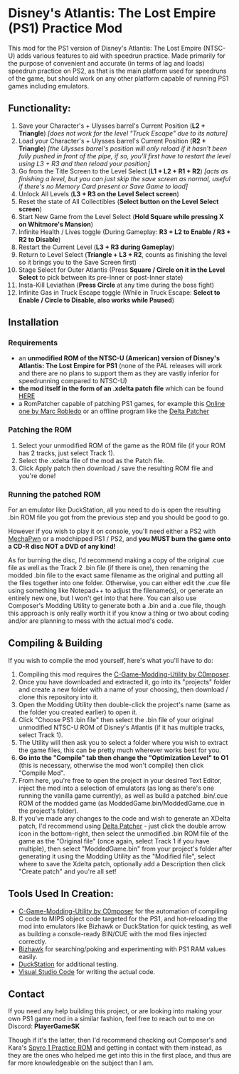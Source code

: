 
# Disney's Atlantis: The Lost Empire (PS1) Practice Mod
This mod for the PS1 version of Disney's Atlantis: The Lost Empire (NTSC-U) adds various features to aid with speedrun practice. 
Made primarily for the purpose of convenient and accurate (in terms of lag and loads) speedrun practice on PS2, as that is the main platform used for speedruns of the game, but should work on any other platform capable of running PS1 games including emulators.

## Functionality:
1. Save your Character's + Ulysses barrel's Current Position (**L2 + Triangle**) *[does not work for the level "Truck Escape" due to its nature]*
2. Load your Character's + Ulysses barrel's Current Position (**R2 + Triangle**) *[the Ulysses barrel's position will only reload if it hasn't been fully pushed in front of the pipe, if so, you'll first have to restart the level using L3 + R3 and then reload your position]*
3. Go from the Title Screen to the Level Select (**L1 + L2 + R1 + R2**) *[acts as finishing a level, but you can just skip the save screen as normal, useful if there's no Memory Card present or Save Game to load]*
4. Unlock All Levels (**L3 + R3 on the Level Select screen**)
5. Reset the state of All Collectibles (**Select button on the Level Select screen**)
6. Start New Game from the Level Select (**Hold Square while pressing X on Whitmore's Mansion**)
7. Infinite Health / Lives toggle (During Gameplay: **R3 + L2 to Enable / R3 + R2 to Disable**)
8. Restart the Current Level (**L3 + R3 during Gameplay**)
9. Return to Level Select (**Triangle + L3 + R2**, counts as finishing the level so it brings you to the Save Screen first)
10. Stage Select for Outer Atlantis (Press **Square / Circle on it in the Level Select** to pick between its pre-Inner or post-Inner state)
11. Insta-Kill Leviathan (**Press Circle** at any time during the boss fight)
12. Infinite Gas in Truck Escape toggle (While in Truck Escape: **Select to Enable / Circle to Disable, also works while Paused**)

## Installation
### Requirements
- an **unmodified ROM of the NTSC-U (American) version of Disney's Atlantis: The Lost Empire for PS1** (none of the PAL releases will work and there are no plans to support them as they are vastly inferior for speedrunning compared to NTSC-U)
- **the mod itself in the form of an .xdelta patch file** which can be found [HERE](https://github.com/PlayerGameSK/DisneyAtlantis-PS1-PracticeMod/releases)
- a RomPatcher capable of patching PS1 games, for example this [Online one by Marc Robledo](https://www.marcrobledo.com/RomPatcher.js) or an offline program like the [Delta Patcher](https://www.romhacking.net/utilities/704)

### Patching the ROM
1. Select your unmodified ROM of the game as the ROM file (if your ROM has 2 tracks, just select Track 1).
2. Select the .xdelta file of the mod as the Patch file.
3. Click Apply patch then download / save the resulting ROM file and you're done!

### Running the patched ROM
For an emulator like DuckStation, all you need to do is open the resulting .bin ROM file you got from the previous step and you should be good to go. 

However if you wish to play it on console, you'll need either a PS2 with [MechaPwn](https://github.com/MechaResearch/MechaPwn) or a modchipped PS1 / PS2, and **you MUST burn the game onto a CD-R disc NOT a DVD of any kind!**

As for burning the disc, I'd recommend making a copy of the original .cue file as well as the Track 2 .bin file (if there is one), then renaming the modded .bin file to the exact same filename as the original and putting all the files together into one folder. Otherwise, you can either edit the .cue file using something like Notepad++ to adjust the filename(s), or generate an entirely new one, but I won't get into that here. You can also use Composer's Modding Utility to generate both a .bin and a .cue file, though this approach is only really worth it if you know a thing or two about coding and/or are planning to mess with the actual mod's code.


## Compiling & Building
If you wish to compile the mod yourself, here's what you'll have to do:
1. Compiling this mod requires the [C-Game-Modding-Utility by C0mposer](https://github.com/C0mposer/C-Game-Modding-Utility).
2. Once you have downloaded and extracted it, go into its "projects" folder and create a new folder with a name of your choosing, then download / clone this repository into it.
3. Open the Modding Utility then double-click the project's name (same as the folder you created earlier) to open it.
4. Click "Choose PS1 .bin file" then select the .bin file of your original unmodified NTSC-U ROM of Disney's Atlantis (if it has multiple tracks, select Track 1).
5. The Utility will then ask you to select a folder where you wish to extract the game files, this can be pretty much wherever works best for you.
6. **Go into the "Compile" tab then change the "Optimization Level" to O1** (this is necessary, otherwise the mod won't compile) then click "Compile Mod".
7. From here, you're free to open the project in your desired Text Editor, inject the mod into a selection of emulators (as long as there's one running the vanilla game currently), as well as build a patched .bin/.cue ROM of the modded game (as ModdedGame.bin/ModdedGame.cue in the project's folder).
8. If you've made any changes to the code and wish to generate an XDelta patch, I'd recommend using [Delta Patcher](https://www.romhacking.net/utilities/704) - just click the double arrow icon in the bottom-right, then select the unmodified .bin ROM file of the game as the "Original file" (once again, select Track 1 if you have multiple), then select "ModdedGame.bin" from your project's folder after generating it using the Modding Utility as the "Modified file", select where to save the Xdelta patch, optionally add a Description then click "Create patch" and you're all set! 

## Tools Used In Creation:
- [C-Game-Modding-Utility by C0mposer](https://github.com/C0mposer/C-Game-Modding-Utility) for the automation of compiling C code to MIPS object code targeted for the PS1, and hot-reloading the mod into emulators like Bizhawk or DuckStation for quick testing, as well as building a console-ready BIN/CUE with the mod files injected correctly.
- [Bizhawk](https://github.com/TASEmulators/BizHawk) for searching/poking and experimenting with PS1 RAM values easily.
- [DuckStation](https://duckstation.org) for additional testing.
- [Visual Studio Code](https://code.visualstudio.com) for writing the actual code.

## Contact
If you need any help building this project, or are looking into making your own PS1 game mod in a similar fashion, feel free to reach out to me on Discord: **PlayerGameSK**

Though if it's the latter, then I'd recommend checking out Composer's and Kara's [Spyro 1 Practice ROM](https://github.com/C0mposer/Spyro-1-Practice-Rom) and getting in contact with them instead, as they are the ones who helped me get into this in the first place, and thus are far more knowledgeable on the subject than I am.
